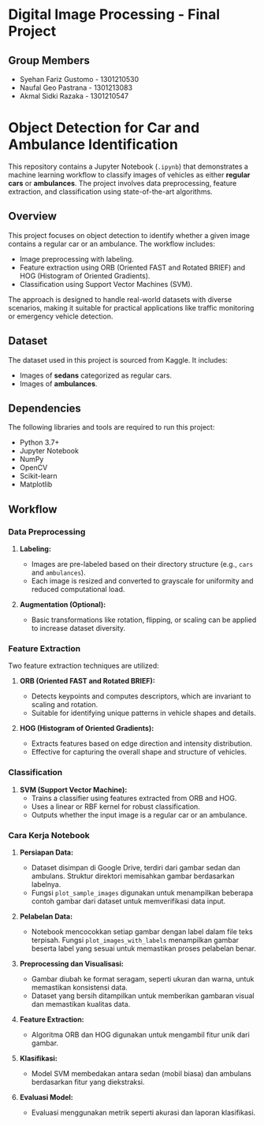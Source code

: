# Digital Image Processing - Final Project
## Group Members
- Syehan Fariz Gustomo - 1301210530
- Naufal Geo Pastrana - 1301213083
- Akmal Sidki Razaka - 1301210547

# Object Detection for Car and Ambulance Identification

This repository contains a Jupyter Notebook (`.ipynb`) that demonstrates a machine learning workflow to classify images of vehicles as either **regular cars** or **ambulances**. The project involves data preprocessing, feature extraction, and classification using state-of-the-art algorithms.

## Overview
This project focuses on object detection to identify whether a given image contains a regular car or an ambulance. The workflow includes:
- Image preprocessing with labeling.
- Feature extraction using ORB (Oriented FAST and Rotated BRIEF) and HOG (Histogram of Oriented Gradients).
- Classification using Support Vector Machines (SVM).

The approach is designed to handle real-world datasets with diverse scenarios, making it suitable for practical applications like traffic monitoring or emergency vehicle detection.

## Dataset
The dataset used in this project is sourced from Kaggle. It includes:
- Images of **sedans** categorized as regular cars.
- Images of **ambulances**.

## Dependencies
The following libraries and tools are required to run this project:
- Python 3.7+
- Jupyter Notebook
- NumPy
- OpenCV
- Scikit-learn
- Matplotlib

## Workflow
### Data Preprocessing
1. **Labeling:**
   - Images are pre-labeled based on their directory structure (e.g., `cars` and `ambulances`).
   - Each image is resized and converted to grayscale for uniformity and reduced computational load.

2. **Augmentation (Optional):**
   - Basic transformations like rotation, flipping, or scaling can be applied to increase dataset diversity.

### Feature Extraction
Two feature extraction techniques are utilized:
1. **ORB (Oriented FAST and Rotated BRIEF):**
   - Detects keypoints and computes descriptors, which are invariant to scaling and rotation.
   - Suitable for identifying unique patterns in vehicle shapes and details.

2. **HOG (Histogram of Oriented Gradients):**
   - Extracts features based on edge direction and intensity distribution.
   - Effective for capturing the overall shape and structure of vehicles.

### Classification
1. **SVM (Support Vector Machine):**
   - Trains a classifier using features extracted from ORB and HOG.
   - Uses a linear or RBF kernel for robust classification.
   - Outputs whether the input image is a regular car or an ambulance.

### Cara Kerja Notebook
1. **Persiapan Data:**
   - Dataset disimpan di Google Drive, terdiri dari gambar sedan dan ambulans. Struktur direktori memisahkan gambar berdasarkan labelnya.
   - Fungsi `plot_sample_images` digunakan untuk menampilkan beberapa contoh gambar dari dataset untuk memverifikasi data input.

2. **Pelabelan Data:**
   - Notebook mencocokkan setiap gambar dengan label dalam file teks terpisah. Fungsi `plot_images_with_labels` menampilkan gambar beserta label yang sesuai untuk memastikan proses pelabelan benar.

3. **Preprocessing dan Visualisasi:**
   - Gambar diubah ke format seragam, seperti ukuran dan warna, untuk memastikan konsistensi data.
   - Dataset yang bersih ditampilkan untuk memberikan gambaran visual dan memastikan kualitas data.

4. **Feature Extraction:**
   - Algoritma ORB dan HOG digunakan untuk mengambil fitur unik dari gambar.

5. **Klasifikasi:**
   - Model SVM membedakan antara sedan (mobil biasa) dan ambulans berdasarkan fitur yang diekstraksi.

6. **Evaluasi Model:**
   - Evaluasi menggunakan metrik seperti akurasi dan laporan klasifikasi.
